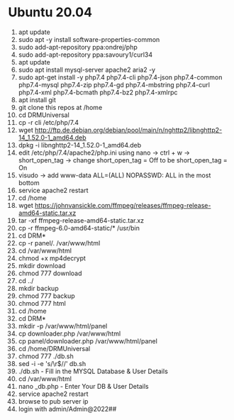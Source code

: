 # Ubuntu 20.04
1. apt update
2. sudo apt -y install software-properties-common
3. sudo add-apt-repository ppa:ondrej/php
4. sudo add-apt-repository ppa:savoury1/curl34
5. apt update
6. sudo apt install mysql-server apache2 aria2 -y
7. sudo apt-get install -y php7.4 php7.4-cli php7.4-json php7.4-common php7.4-mysql php7.4-zip php7.4-gd php7.4-mbstring php7.4-curl php7.4-xml php7.4-bcmath php7.4-bz2 php7.4-xmlrpc
8. apt install git
9. git clone this repos at /home
10. cd DRMUniversal
11. cp -r cli /etc/php/7.4
12. wget http://ftp.de.debian.org/debian/pool/main/n/nghttp2/libnghttp2-14_1.52.0-1_amd64.deb
13. dpkg -i libnghttp2-14_1.52.0-1_amd64.deb
14. edit /etc/php/7.4/apache2/php.ini using nano -> ctrl + w -> short_open_tag -> change short_open_tag = Off to be short_open_tag = On 
15. visudo -> add www-data ALL=(ALL) NOPASSWD: ALL in the most bottom
16. service apache2 restart
17. cd /home
18. wget https://johnvansickle.com/ffmpeg/releases/ffmpeg-release-amd64-static.tar.xz
19. tar -xf ffmpeg-release-amd64-static.tar.xz
20. cp -r ffmpeg-6.0-amd64-static/* /usr/bin
21. cd DRM*
22. cp -r panel/. /var/www/html
23. cd /var/www/html
24. chmod +x mp4decrypt
25. mkdir download
26. chmod 777 download
27. cd ../
28. mkdir backup
29. chmod 777 backup
30. chmod 777 html
31. cd /home
32. cd DRM*
33. mkdir -p /var/www/html/panel
34. cp downloader.php /var/www/html
35. cp panel/downloader.php /var/www/html/panel
36. cd /home/DRMUniversal
37. chmod 777 ./db.sh
38. sed -i -e 's/\r$//' db.sh
39. ./db.sh - Fill in the MYSQL Database & User Details
40. cd /var/www/html
41. nano _db.php - Enter Your DB & User Details
42. service apache2 restart
43. browse to pub server ip
44. login with admin/Admin@2022##
